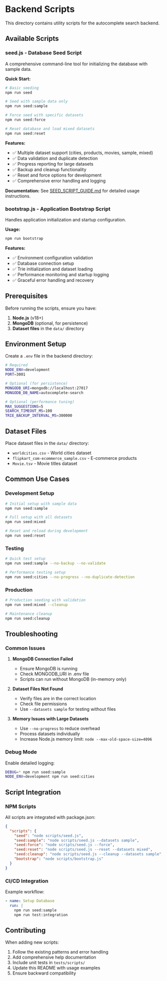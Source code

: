 # Backend Scripts

This directory contains utility scripts for the autocomplete search backend.

## Available Scripts

### seed.js - Database Seed Script

A comprehensive command-line tool for initializing the database with sample data.

**Quick Start:**
```bash
# Basic seeding
npm run seed

# Seed with sample data only
npm run seed:sample

# Force seed with specific datasets
npm run seed:force

# Reset database and load mixed datasets
npm run seed:reset
```

**Features:**
- ✅ Multiple dataset support (cities, products, movies, sample, mixed)
- ✅ Data validation and duplicate detection
- ✅ Progress reporting for large datasets
- ✅ Backup and cleanup functionality
- ✅ Reset and force options for development
- ✅ Comprehensive error handling and logging

**Documentation:** See [SEED_SCRIPT_GUIDE.md](../docs/SEED_SCRIPT_GUIDE.md) for detailed usage instructions.

### bootstrap.js - Application Bootstrap Script

Handles application initialization and startup configuration.

**Usage:**
```bash
npm run bootstrap
```

**Features:**
- ✅ Environment configuration validation
- ✅ Database connection setup
- ✅ Trie initialization and dataset loading
- ✅ Performance monitoring and startup logging
- ✅ Graceful error handling and recovery

## Prerequisites

Before running the scripts, ensure you have:

1. **Node.js** (v18+)
2. **MongoDB** (optional, for persistence)
3. **Dataset files** in the `data/` directory

## Environment Setup

Create a `.env` file in the backend directory:

```bash
# Required
NODE_ENV=development
PORT=3001

# Optional (for persistence)
MONGODB_URI=mongodb://localhost:27017
MONGODB_DB_NAME=autocomplete-search

# Optional (performance tuning)
MAX_SUGGESTIONS=5
SEARCH_TIMEOUT_MS=100
TRIE_BACKUP_INTERVAL_MS=300000
```

## Dataset Files

Place dataset files in the `data/` directory:

- `worldcities.csv` - World cities dataset
- `flipkart_com-ecommerce_sample.csv` - E-commerce products
- `Movie.tsv` - Movie titles dataset

## Common Use Cases

### Development Setup
```bash
# Initial setup with sample data
npm run seed:sample

# Full setup with all datasets
npm run seed:mixed

# Reset and reload during development
npm run seed:reset
```

### Testing
```bash
# Quick test setup
npm run seed:sample --no-backup --no-validate

# Performance testing setup
npm run seed:cities --no-progress --no-duplicate-detection
```

### Production
```bash
# Production seeding with validation
npm run seed:mixed --cleanup

# Maintenance cleanup
npm run seed:cleanup
```

## Troubleshooting

### Common Issues

1. **MongoDB Connection Failed**
   - Ensure MongoDB is running
   - Check MONGODB_URI in .env file
   - Scripts can run without MongoDB (in-memory only)

2. **Dataset Files Not Found**
   - Verify files are in the correct location
   - Check file permissions
   - Use `--datasets sample` for testing without files

3. **Memory Issues with Large Datasets**
   - Use `--no-progress` to reduce overhead
   - Process datasets individually
   - Increase Node.js memory limit: `node --max-old-space-size=4096`

### Debug Mode

Enable detailed logging:
```bash
DEBUG=* npm run seed:sample
NODE_ENV=development npm run seed:cities
```

## Script Integration

### NPM Scripts

All scripts are integrated with package.json:

```json
{
  "scripts": {
    "seed": "node scripts/seed.js",
    "seed:sample": "node scripts/seed.js --datasets sample",
    "seed:force": "node scripts/seed.js --force",
    "seed:reset": "node scripts/seed.js --reset --datasets mixed",
    "seed:cleanup": "node scripts/seed.js --cleanup --datasets sample",
    "bootstrap": "node scripts/bootstrap.js"
  }
}
```

### CI/CD Integration

Example workflow:
```yaml
- name: Setup Database
  run: |
    npm run seed:sample
    npm run test:integration
```

## Contributing

When adding new scripts:

1. Follow the existing patterns and error handling
2. Add comprehensive help documentation
3. Include unit tests in `tests/scripts/`
4. Update this README with usage examples
5. Ensure backward compatibility